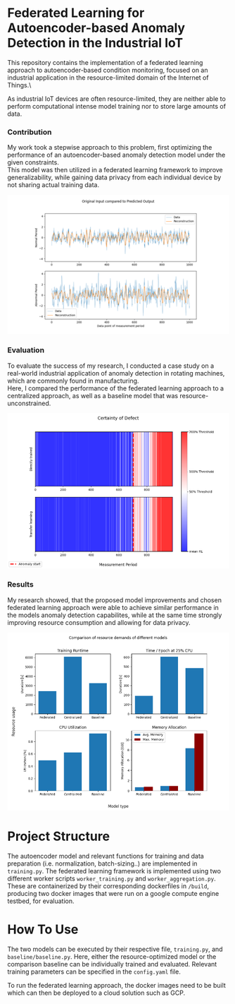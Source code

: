 # Federated Learning for Autoencoder-based Anomaly Detection in the Industrial IoT

This repository contains the implementation of a federated learning approach to autoencoder-based condition monitoring, 
focused on an industrial application in the resource-limited domain of the Internet of Things.\

As industrial IoT devices are often resource-limited, they are neither able to perform computational intense model training 
nor to store large amounts of data. 

### Contribution

My work took a stepwise approach to this problem, first optimizing the performance of an 
autoencoder-based anomaly detection model under the given constraints.\
This model was then utilized in a federated learning framework to improve generalizability, 
while gaining data privacy from each individual device by not sharing actual training data.

![Normal vs. Abnormal](plots/ReadMe/E2-Chunk.png)

### Evaluation

To evaluate the success of my research, I conducted a case study on a real-world industrial application of 
anomaly detection in rotating machines, which are commonly found in manufacturing.\
Here, I compared the performance of the federated learning approach to a centralized approach, as well as a baseline model that was resource-unconstrained.


![Transferlearning evaluation](plots/E2-Transferlearning.png)

### Results

My research showed, that the proposed model improvements and chosen federated learning approach were able to achieve 
similar performance in the models anomaly detection capabilites, while at the same time strongly improving resource consumption and allowing for data privacy.

![Resource evaluation](plots/E2-Resources-v2.png)


# Project Structure

The autoencoder model and relevant functions for training and data preparation (i.e. normalization, batch-sizing..) are implemented in `training.py`.
The federated learning framework is implemented using two different worker scripts `worker_training.py` and `worker_aggregation.py`.
These are containerized by their corresponding dockerfiles in `/build`, producing two docker images that were run on a google compute engine testbed,
for evaluation.



# How To Use

The two models can be executed by their respective file, `training.py`, and `baseline/baseline.py`.
Here, either the resource-optimized model or the comparison baseline can be individually trained
and evaluated.
Relevant training parameters can be specified in the `config.yaml` file.

To run the federated learning approach, the docker images need to be built which can then be deployed to a cloud solution such as GCP.